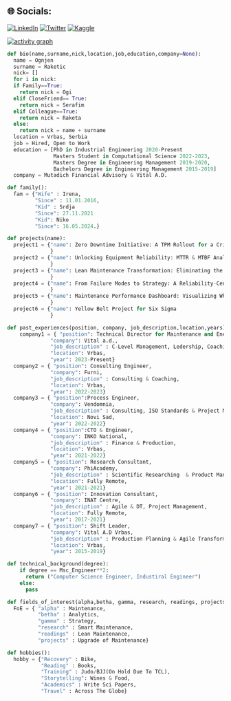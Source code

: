 ## 🌐 Socials:
[![LinkedIn](https://img.shields.io/badge/LinkedIn-%230077B5.svg?logo=linkedin&logoColor=white)](https://linkedin.com/in/https://www.linkedin.com/in/ognjen-raketic/) [![Twitter](https://img.shields.io/badge/Twitter-%231DA1F2.svg?logo=Twitter&logoColor=white)](https://twitter.com/https://twitter.com/Ognjen_MCF) [![Kaggle](https://img.shields.io/badge/Kaggle-%231DA1F2.svg?logo=Kaggle&logoColor=white)](https://www.kaggle.com/ognjenr23)

[![activity graph](https://github-readme-activity-graph.vercel.app/graph?username=raketic-ognjen&theme=github-dark-dimmed&custom_title=Ognjen's%20Activity%20Graph&hide_border=true)](https://github.com/ashutosh00710/github-readme-activity-graph)

```py
def bio(name,surname,nick,location,job,education,company=None):
  name = Ognjen
  surname = Raketic
  nick= []
  for i in nick:
  if Family==True:
    return nick = Ogi
  elif CloseFriend== True:
    return nick = Serafim
  elif Colleague==True:
    return nick = Raketa
  else:
    return nick = name + surname
  location = Vrbas, Serbia
  job = Hired, Open to Work
  education = [PhD in Industrial Engineering 2020-Present
               Masters Student in Computational Science 2022-2023,
               Masters Degree in Engineering Management 2019-2020,
               Bachelors Degree in Engineering Management 2015-2019]
  company = Mutadich Financial Advisory & Vital A.D.
```
```py
def family():
  fam = {"Wife" : Irena,
         "Since" : 11.01.2016,
         "Kid" : Srdja
         "Since": 27.11.2021
         "Kid": Niko
         "Since": 16.05.2024.}
```
```py
def projects(name):
  project1 = {"name": Zero Downtime Initiative: A TPM Rollout for a Critical Production Line
              }
  project2 = {"name": Unlocking Equipment Reliability: MTTR & MTBF Analytics for Failure Reduction
              }
  project3 = {"name": Lean Maintenance Transformation: Eliminating the 8 Wastes with VSM and Kaizen
              }
  project4 = {"name": From Failure Modes to Strategy: A Reliability-Centered Maintenance (RCM) Blueprint
              }              
  project5 = {"name": Maintenance Performance Dashboard: Visualizing What Matters in Real Time
              }
  project6 = {"name": Yellow Belt Project for Six Sigma
              }
```
```py
def past_experiences(position, company, job_description,location,years):
    company1 = { "position": Technical Director for Maintenance and Energetics,
              "company": Vital a.d.,
              "job_description" : C-Level Management, Ledership, Coaching,
              "location": Vrbas,
              "year": 2023-Present}
  company2 = { "position": Consulting Engineer,
              "company": Furni,
              "job_description" : Consulting & Coaching,
              "location": Vrbas,
              "year": 2022-2023}
  company3 = { "position":Process Engineer,
              "company": Vendomnia,
              "job_description" : Consulting, ISO Standards & Project Management,
              "location": Novi Sad,
              "year": 2022-2022}
  company4 = { "position":CTO & Engineer,
              "company": INKO National,
              "job_description" : Finance & Production,
              "location": Vrbas,
              "year": 2021-2022}
  company5 = { "position": Research Consultant,
              "company": PhiAcademy,
              "job_description" : Scientific Researching  & Product Management,
              "location": Fully Remote,
              "year": 2021-2021}
  company6 = { "position": Innovation Consultant,
              "company": INAT Centre,
              "job_description" : Agile & DT, Project Management,
              "location": Fully Remote,
              "year": 2017-2021}
  company7 = { "position": Shift Leader,
              "company": Vital A.D Vrbas,
              "job_description" : Production Planning & Agile Transformator,
              "location": Vrbas,
              "year": 2015-2019}
```
```py
def technical_background(degree):
    if degree == Msc_Engineer**2:
      return ("Computer Science Engineer, Industiral Engineer")
    else:
      pass
```
```py
def fields_of_interest(alpha,betha, gamma, research, readings, projects):
  FoE = { "alpha" : Maintenance,
          "betha" : Analytics,
          "gamma" : Strategy,
          "research" : Smart Maintenance,
          "readings" : Lean Maintenance,
          "projects" : Upgrade of Maintenance}
```
```py
def hobbies():
  hobby = {"Recovery" : Bike,
           "Reading" : Books,
           "Training" : Judo/BJJ(On Hold Due To TCL),
           "Storytelling": Wines & Food,
           "Academics" : Write Sci Papers,
           "Travel" : Across The Globe}
```
